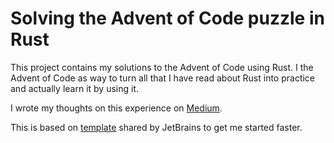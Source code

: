 # Solving the Advent of Code puzzle in Rust

This project contains my solutions to the Advent of Code using Rust. I the Advent of Code as way to turn all that I have read about Rust into practice and actually learn it by using it.

I wrote my thoughts on this experience on [Medium](https://medium.com/@nuno.mt.sousa/is-the-advent-of-code-a-good-way-to-learn-a-new-programming-language-e7a687332639).

This is based on [template](https://blog.jetbrains.com/rust/2024/11/29/advent-of-code-in-rust-for-the-rest-of-us/) shared by JetBrains to get me started faster.
